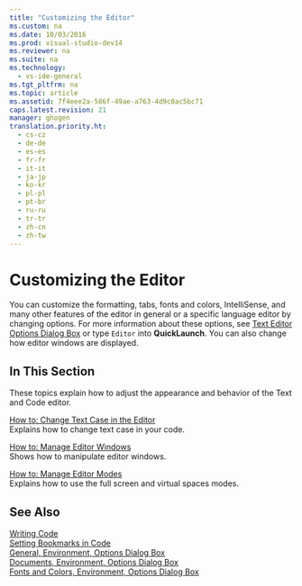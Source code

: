 ```yaml
---
title: "Customizing the Editor"
ms.custom: na
ms.date: 10/03/2016
ms.prod: visual-studio-dev14
ms.reviewer: na
ms.suite: na
ms.technology: 
  - vs-ide-general
ms.tgt_pltfrm: na
ms.topic: article
ms.assetid: 7f4eee2a-586f-49ae-a763-4d9c0ac5bc71
caps.latest.revision: 21
manager: ghogen
translation.priority.ht: 
  - cs-cz
  - de-de
  - es-es
  - fr-fr
  - it-it
  - ja-jp
  - ko-kr
  - pl-pl
  - pt-br
  - ru-ru
  - tr-tr
  - zh-cn
  - zh-tw
---
```

# Customizing the Editor
You can customize the formatting, tabs, fonts and colors, IntelliSense, and many other features of the editor in general or a specific language editor by changing options. For more information about these options, see [Text Editor Options Dialog Box](../VS_IDE/Text-Editor-Options-Dialog-Box.md) or type `Editor` into **QuickLaunch**. You can also change how editor windows are displayed.  
  
## In This Section  
 These topics explain how to adjust the appearance and behavior of the Text and Code editor.  
  
 [How to: Change Text Case in the Editor](../VS_IDE/How-to--Change-Text-Case-in-the-Editor.md)  
 Explains how to change text case in your code.  
  
 [How to: Manage Editor Windows](../VS_IDE/How-to--Manage-Editor-Windows.md)  
 Shows how to manipulate editor windows.  
  
 [How to: Manage Editor Modes](../VS_IDE/How-to--Manage-Editor-Modes.md)  
 Explains how to use the full screen and virtual spaces modes.  
  
## See Also  
 [Writing Code](../VS_IDE/Writing-Code-in-the-Code-and-Text-Editor.md)   
 [Setting Bookmarks in Code](../VS_IDE/Setting-Bookmarks-in-Code.md)   
 [General, Environment, Options Dialog Box](../VS_IDE/General--Environment--Options-Dialog-Box.md)   
 [Documents, Environment, Options Dialog Box](../VS_IDE/Documents--Environment--Options-Dialog-Box.md)   
 [Fonts and Colors, Environment, Options Dialog Box](../VS_IDE/Fonts-and-Colors--Environment--Options-Dialog-Box.md)